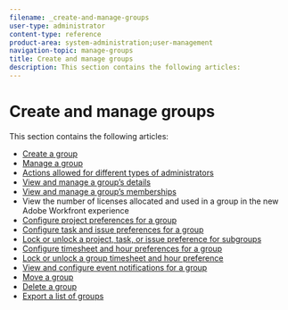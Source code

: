 ```yaml
---
filename: _create-and-manage-groups
user-type: administrator
content-type: reference
product-area: system-administration;user-management
navigation-topic: manage-groups
title: Create and manage groups
description: This section contains the following articles:
---
```


# Create and manage groups

This section contains the following articles:

* [Create a group](../../../administration-and-setup/manage-groups/create-and-manage-groups/create-a-group.md) 
* [Manage a group](../../../administration-and-setup/manage-groups/create-and-manage-groups/manage-a-group.md) 
* [Actions allowed for different types of administrators](../../../administration-and-setup/manage-groups/group-roles/group-actions-allowed-different-types-admins.md) 
* [View and manage a group’s details](../../../administration-and-setup/manage-groups/create-and-manage-groups/view-and-manage-a-groups-details.md) 
* [View and manage a group’s memberships](../../../administration-and-setup/manage-groups/create-and-manage-groups/view-and-manage-a-groups-memberships.md) 
* View the number of licenses allocated and used in a group in the new Adobe Workfront experience
* [Configure project preferences for a group](../../../administration-and-setup/manage-groups/create-and-manage-groups/configure-project-preferences-group.md) 
* [Configure task and issue preferences for a group](../../../administration-and-setup/manage-groups/create-and-manage-groups/configure-task-issue-preferences-group.md) 
* [Lock or unlock a project, task, or issue preference for subgroups](../../../administration-and-setup/manage-groups/create-and-manage-groups/lock-or-unlock-a-group-preference.md) 
* [Configure timesheet and hour preferences for a group](../../../administration-and-setup/manage-groups/create-and-manage-groups/configure-timesheet-hour-preferences-group.md) 
* [Lock or unlock a group timesheet and hour preference](../../../administration-and-setup/manage-groups/create-and-manage-groups/lock-or-unlock-a-group-timesheet-hour-preference.md) 
* [View and configure event notifications for a group](../../../administration-and-setup/manage-groups/create-and-manage-groups/view-and-configure-event-notifications-group.md) 
* [Move a group](../../../administration-and-setup/manage-groups/create-and-manage-groups/move-a-group.md) 
* [Delete a group](../../../administration-and-setup/manage-groups/create-and-manage-groups/delete-a-group.md) 
* [Export a list of groups](../../../administration-and-setup/manage-groups/create-and-manage-groups/export-a-list-of-groups.md)

